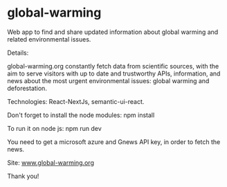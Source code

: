 # global-warming

Web app to find and share updated information about global warming and related environmental issues.

Details: 

global-warming.org constantly fetch data from scientific sources, with the aim to serve
visitors with up to date and trustworthy APIs, information, and news about the most urgent environmental issues: global warming and deforestation.

Technologies: React-NextJs, semantic-ui-react.

Don't forget to install the node modules: npm install

To run it on node js: npm run dev

You need to get a microsoft azure and Gnews API key, in order to fetch the news.

Site: www.global-warming.org

Thank you!